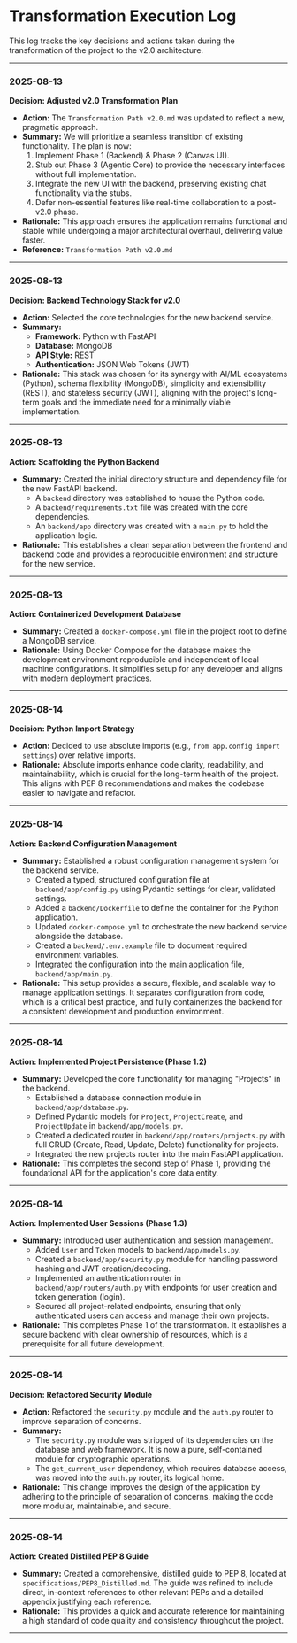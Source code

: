 # Transformation Execution Log

This log tracks the key decisions and actions taken during the transformation of the project to the v2.0 architecture.

---

### **2025-08-13**

**Decision: Adjusted v2.0 Transformation Plan**

*   **Action:** The `Transformation Path v2.0.md` was updated to reflect a new, pragmatic approach.
*   **Summary:** We will prioritize a seamless transition of existing functionality. The plan is now:
    1.  Implement Phase 1 (Backend) & Phase 2 (Canvas UI).
    2.  Stub out Phase 3 (Agentic Core) to provide the necessary interfaces without full implementation.
    3.  Integrate the new UI with the backend, preserving existing chat functionality via the stubs.
    4.  Defer non-essential features like real-time collaboration to a post-v2.0 phase.
*   **Rationale:** This approach ensures the application remains functional and stable while undergoing a major architectural overhaul, delivering value faster.
*   **Reference:** `Transformation Path v2.0.md`

---

### **2025-08-13**

**Decision: Backend Technology Stack for v2.0**

*   **Action:** Selected the core technologies for the new backend service.
*   **Summary:**
    *   **Framework:** Python with FastAPI
    *   **Database:** MongoDB
    *   **API Style:** REST
    *   **Authentication:** JSON Web Tokens (JWT)
*   **Rationale:** This stack was chosen for its synergy with AI/ML ecosystems (Python), schema flexibility (MongoDB), simplicity and extensibility (REST), and stateless security (JWT), aligning with the project's long-term goals and the immediate need for a minimally viable implementation.

---

### **2025-08-13**

**Action: Scaffolding the Python Backend**

*   **Summary:** Created the initial directory structure and dependency file for the new FastAPI backend.
    *   A `backend` directory was established to house the Python code.
    *   A `backend/requirements.txt` file was created with the core dependencies.
    *   An `backend/app` directory was created with a `main.py` to hold the application logic.
*   **Rationale:** This establishes a clean separation between the frontend and backend code and provides a reproducible environment and structure for the new service.

---

### **2025-08-13**

**Action: Containerized Development Database**

*   **Summary:** Created a `docker-compose.yml` file in the project root to define a MongoDB service.
*   **Rationale:** Using Docker Compose for the database makes the development environment reproducible and independent of local machine configurations. It simplifies setup for any developer and aligns with modern deployment practices.

---

### **2025-08-14**

**Decision: Python Import Strategy**

*   **Action:** Decided to use absolute imports (e.g., `from app.config import settings`) over relative imports.
*   **Rationale:** Absolute imports enhance code clarity, readability, and maintainability, which is crucial for the long-term health of the project. This aligns with PEP 8 recommendations and makes the codebase easier to navigate and refactor.

---

### **2025-08-14**

**Action: Backend Configuration Management**

*   **Summary:** Established a robust configuration management system for the backend service.
    *   Created a typed, structured configuration file at `backend/app/config.py` using Pydantic settings for clear, validated settings.
    *   Added a `backend/Dockerfile` to define the container for the Python application.
    *   Updated `docker-compose.yml` to orchestrate the new backend service alongside the database.
    *   Created a `backend/.env.example` file to document required environment variables.
    *   Integrated the configuration into the main application file, `backend/app/main.py`.
*   **Rationale:** This setup provides a secure, flexible, and scalable way to manage application settings. It separates configuration from code, which is a critical best practice, and fully containerizes the backend for a consistent development and production environment.

---
### **2025-08-14**

**Action: Implemented Project Persistence (Phase 1.2)**

*   **Summary:** Developed the core functionality for managing "Projects" in the backend.
    *   Established a database connection module in `backend/app/database.py`.
    *   Defined Pydantic models for `Project`, `ProjectCreate`, and `ProjectUpdate` in `backend/app/models.py`.
    *   Created a dedicated router in `backend/app/routers/projects.py` with full CRUD (Create, Read, Update, Delete) functionality for projects.
    *   Integrated the new projects router into the main FastAPI application.
*   **Rationale:** This completes the second step of Phase 1, providing the foundational API for the application's core data entity.

---

### **2025-08-14**

**Action: Implemented User Sessions (Phase 1.3)**

*   **Summary:** Introduced user authentication and session management.
    *   Added `User` and `Token` models to `backend/app/models.py`.
    *   Created a `backend/app/security.py` module for handling password hashing and JWT creation/decoding.
    *   Implemented an authentication router in `backend/app/routers/auth.py` with endpoints for user creation and token generation (login).
    *   Secured all project-related endpoints, ensuring that only authenticated users can access and manage their own projects.
*   **Rationale:** This completes Phase 1 of the transformation. It establishes a secure backend with clear ownership of resources, which is a prerequisite for all future development.

---

### **2025-08-14**

**Decision: Refactored Security Module**

*   **Action:** Refactored the `security.py` module and the `auth.py` router to improve separation of concerns.
*   **Summary:**
    *   The `security.py` module was stripped of its dependencies on the database and web framework. It is now a pure, self-contained module for cryptographic operations.
    *   The `get_current_user` dependency, which requires database access, was moved into the `auth.py` router, its logical home.
*   **Rationale:** This change improves the design of the application by adhering to the principle of separation of concerns, making the code more modular, maintainable, and secure.

---

### **2025-08-14**

**Action: Created Distilled PEP 8 Guide**

*   **Summary:** Created a comprehensive, distilled guide to PEP 8, located at `specifications/PEP8_Distilled.md`. The guide was refined to include direct, in-context references to other relevant PEPs and a detailed appendix justifying each reference.
*   **Rationale:** This provides a quick and accurate reference for maintaining a high standard of code quality and consistency throughout the project.

---

